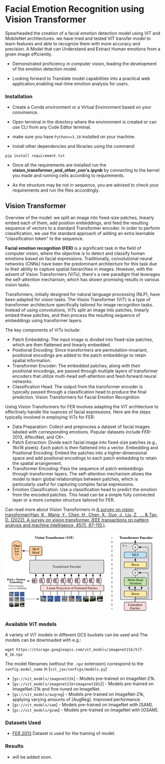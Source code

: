 # Facial Emotion Recognition using Vision Transformer
 
Spearheaded the creation of a facial emotion detection model using VIT and MobileNet architectures.
we have tried and tested VIT transfer model to learn features and able to recognize them with more accuracy and precision.
A Model that can Understand and Extract Human emotions from a given image efficiently.

- Demonstrated proficiency in computer vision, leading the development of the emotion detection model.

- Looking forward to Translate model capabilities into a practical web application,enabling real-time emotion analysis for users.

### Installation
- Create a Conda environment or a Virtual Environment based on your convinience.

- Open terminal in the directory where the environment is created or can use CLI from any Code Editor terminal.

- make sure you have ``` Python>=3.10 ``` installed on your machine.

- install other dependencies and libraries using the command:

```
pip install requirement.txt
```

- Once all the requirements are installed run the **vision_transformer_and_other_cnn's.ipynb** by connecting to the kernel you made and running cells according to requirements.

- As the structure may be not in sequence, you are advised to check your requirements and run the files accordingly.

## Vision Transformer

Overview of the model: we split an image into fixed-size patches, linearly embed
each of them, add position embeddings, and feed the resulting sequence of
vectors to a standard Transformer encoder. In order to perform classification,
we use the standard approach of adding an extra learnable "classification token"
to the sequence.

**Facial emotion recognition (FER)** is a significant task in the field of computer vision, where the objective is to detect and classify human emotions based on facial expressions. Traditionally, convolutional neural networks (CNNs) have been the predominant architecture for this task due to their ability to capture spatial hierarchies in images. However, with the advent of Vision Transformers (ViTs), there's a new paradigm that leverages the self-attention mechanism, which has shown promising results in various vision tasks.

Transformers, initially designed for natural language processing (NLP), have been adapted for vision tasks. The Vision Transformer (ViT) is a type of transformer architecture specifically tailored for image recognition tasks. Instead of using convolutions, ViTs split an image into patches, linearly embed these patches, and then process the resulting sequence of embeddings using transformer layers.

The key components of ViTs include:

- Patch Embedding: The input image is divided into fixed-size patches, which are then flattened and linearly embedded.
- Positional Encoding: Since transformers are permutation-invariant, positional encodings are added to the patch embeddings to retain spatial information.
- Transformer Encoder: The embedded patches, along with their positional encodings, are passed through multiple layers of transformer encoders that utilize multi-head self-attention and feed-forward neural networks.
- Classification Head: The output from the transformer encoder is typically passed through a classification head to produce the final prediction.
Vision Transformers for Facial Emotion Recognition

Using Vision Transformers for FER involves adapting the ViT architecture to effectively handle the nuances of facial expressions. Here are the steps typically involved in employing ViTs for FER:

- Data Preparation: Collect and preprocess a dataset of facial images labeled with corresponding emotions. Popular datasets include FER-2013, AffectNet, and CK+.
- Patch Extraction: Divide each facial image into fixed-size patches (e.g., 16x16 pixels). Each patch is then flattened into a vector.
Embedding and Positional Encoding: Embed the patches into a higher-dimensional space and add positional encodings to each patch embedding to retain the spatial arrangement.
- Transformer Encoding: Pass the sequence of patch embeddings through transformer layers. The self-attention mechanism allows the model to learn global relationships between patches, which is particularly useful for capturing complex facial expressions.
- Emotion Classification: Use a classification head to predict the emotion from the encoded patches. This head can be a simple fully connected layer or a more complex structure tailored for FER.

Can read more about Vision Transformers in [A survey on vision transformer(Han, K., Wang, Y., Chen, H., Chen, X., Guo, J., Liu, Z., ... & Tao, D. (2022). A survey on vision transformer. IEEE transactions on pattern analysis and machine intelligence, 45(1), 87-110.)](https://bibbase.org/service/mendeley/bfbbf840-4c42-3914-a463-19024f50b30c/file/09259b3f-fe6b-20cd-52c1-690f40c13ce6/full_text.pdf.pdf).

![Figure 1 from paper](vit_figure.png)

### Available ViT models

A variety of ViT models in different GCS buckets can be used and The models can be
downloaded with e.g.:

```
wget https://storage.googleapis.com/vit_models/imagenet21k/ViT-B_16.npz
```

The model filenames (without the `.npz` extension) correspond to the
`config.model_name` in [`vit_jax/configs/models.py`]

- [`gs://vit_models/imagenet21k`] - Models pre-trained on ImageNet-21k.
- [`gs://vit_models/imagenet21k+imagenet2012`] - Models pre-trained on
  ImageNet-21k and fine-tuned on ImageNet.
- [`gs://vit_models/augreg`] - Models pre-trained on ImageNet-21k,
  applying varying amounts of [AugReg]. Improved performance.
- [`gs://vit_models/sam`] - Models pre-trained on ImageNet with [SAM].
- [`gs://vit_models/gsam`] - Models pre-trained on ImageNet with [GSAM].

### Datasets Used

- [FER 2013](https://www.kaggle.com/datasets/msambare/fer2013) Dataset is used for the training of model.

### Results
- will be added soon.
